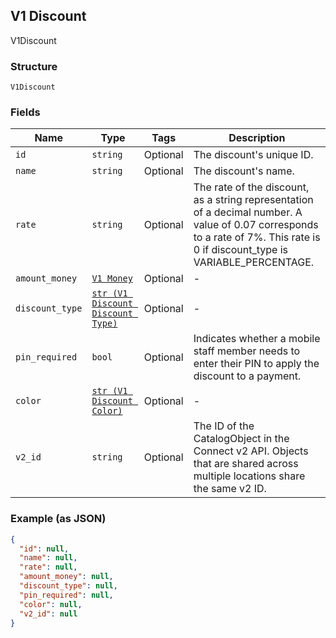 ## V1 Discount

V1Discount

### Structure

`V1Discount`

### Fields

| Name | Type | Tags | Description |
|  --- | --- | --- | --- |
| `id` | `string` | Optional | The discount's unique ID. |
| `name` | `string` | Optional | The discount's name. |
| `rate` | `string` | Optional | The rate of the discount, as a string representation of a decimal number. A value of 0.07 corresponds to a rate of 7%. This rate is 0 if discount_type is VARIABLE_PERCENTAGE. |
| `amount_money` | [`V1 Money`](/doc/models/v1-money.md) | Optional | - |
| `discount_type` | [`str (V1 Discount Discount Type)`](/doc/models/v1-discount-discount-type.md) | Optional | - |
| `pin_required` | `bool` | Optional | Indicates whether a mobile staff member needs to enter their PIN to apply the discount to a payment. |
| `color` | [`str (V1 Discount Color)`](/doc/models/v1-discount-color.md) | Optional | - |
| `v2_id` | `string` | Optional | The ID of the CatalogObject in the Connect v2 API. Objects that are shared across multiple locations share the same v2 ID. |

### Example (as JSON)

```json
{
  "id": null,
  "name": null,
  "rate": null,
  "amount_money": null,
  "discount_type": null,
  "pin_required": null,
  "color": null,
  "v2_id": null
}
```

